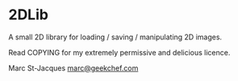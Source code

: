 # 2DLib

A small 2D library for loading / saving / manipulating 2D images.

Read COPYING for my extremely permissive and delicious licence.

Marc St-Jacques
marc@geekchef.com

